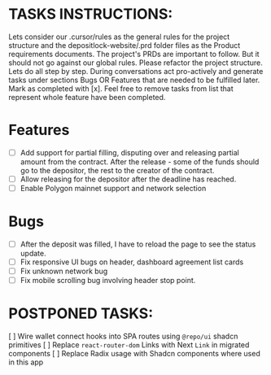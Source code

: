 # TASKS INSTRUCTIONS:
Lets consider our .cursor/rules as the general rules for the project    
structure and the depositlock-website/.prd folder files as the Product  
requirements documents. 
The project's PRDs are important to follow. But it should not go against our global rules. Please refactor the project structure.
Lets do all step by step.
During conversations act pro-actively and generate tasks under sections Bugs OR Features that are needed to be fulfilled later. Mark as completed with [x]. Feel free to remove tasks from list that represent whole feature have been completed.

# Features
- [ ] Add support for partial filling, disputing over and releasing partial amount from the contract. After the release - some of the funds should go to the depositor, the rest to the creator of the contract.
- [ ] Allow releasing for the depositor after the deadline has reached.
- [ ] Enable Polygon mainnet support and network selection

# Bugs
- [ ] After the deposit was filled, I have to reload the page to see the status update.
- [ ] Fix responsive UI bugs on header, dashboard agreement list cards
- [ ] Fix unknown network bug
- [ ] Fix mobile scrolling bug involving header stop point.

# POSTPONED TASKS:
[ ] Wire wallet connect hooks into SPA routes using `@repo/ui` shadcn primitives
[ ] Replace `react-router-dom` Links with Next `Link` in migrated components
[ ] Replace Radix usage with Shadcn components where used in this app
